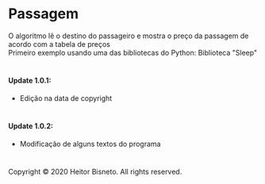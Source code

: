 # Passagem

O algoritmo lê o destino do passageiro e mostra o preço da passagem de acordo com a tabela de preços<br>Primeiro exemplo usando uma das bibliotecas do Python: Biblioteca "Sleep"

#

####  Update 1.0.1:
- Edição na data de copyright

#

#### Update 1.0.2:

- Modificação de alguns textos do programa



#

Copyright © 2020 Heitor Bisneto. All rights reserved.